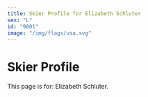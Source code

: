 ```yaml
---
title: Skier Profile for Elizabeth Schluter
sex: "L"
id: "9801"
image: "/img/flags/usa.svg" 
---
```


# Skier Profile

This page is for: Elizabeth Schluter.
    